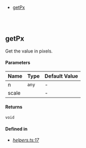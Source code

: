 - <a href="#getpx">getPx</a>

<br/><br/>
## getPx


Get the value in pixels.



#### Parameters
| Name | Type | Default Value |
| :--- | :--- | :------------ |
| n | `any` | *-* |
| scale |  | *-* |


#### Returns
`void`


#### Defined in
- *[helpers.ts:17](https://github.com/Apartment-Snapshot/snapshot-ui/tree/main/app/src/theme/helpers.ts#L17)*

<br/>